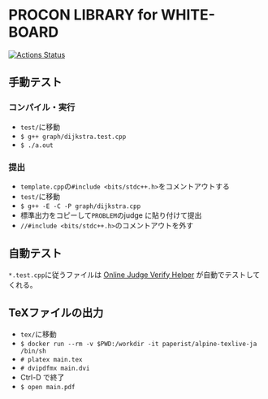 # PROCON LIBRARY for WHITE-BOARD

[![Actions Status](https://github.com/habara-k/ICPClibrary/workflows/verify/badge.svg)](https://github.com/habara-k/ICPClibrary/actions)

## 手動テスト

### コンパイル・実行

- `test/`に移動
- `$ g++ graph/dijkstra.test.cpp`
- `$ ./a.out`

### 提出

- `template.cpp`の`#include <bits/stdc++.h>`をコメントアウトする
- `test/`に移動
- `$ g++ -E -C -P graph/dijkstra.cpp`
- 標準出力をコピーして`PROBLEM`のjudge に貼り付けて提出
- `//#include <bits/stdc++.h>`のコメントアウトを外す

## 自動テスト

`*.test.cpp`に従うファイルは [Online Judge Verify Helper](https://github.com/kmyk/online-judge-verify-helper) が自動でテストしてくれる。

## TeXファイルの出力

- `tex/`に移動
- `$ docker run --rm -v $PWD:/workdir -it paperist/alpine-texlive-ja /bin/sh`
- `# platex main.tex`
- `# dvipdfmx main.dvi`
- Ctrl-D で終了
- `$ open main.pdf`
